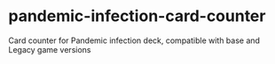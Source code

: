 # pandemic-infection-card-counter
Card counter for Pandemic infection deck, compatible with base and Legacy game versions
